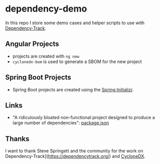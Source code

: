 # dependency-demo

In this repo I store some demo cases and helper scripts to use with [Dependency-Track](https://dependencytrack.org/).

## Angular Projects

* projects are created with `ng new`
* `cyclonedx-bom` is used to generate a SBOM for the new project

## Spring Boot Projects

* Spring Boot projects are created using the [Spring Initializr](https://start.spring.io/).

## Links

* "A ridiculously bloated non-functional project designed to produce a large number of dependencies":
  [package.json](https://gist.github.com/stevespringett/4d3c39aceb48d9487f644c85845dfe6c)

## Thanks

I want to thank Steve Springett and the community for the work on Dependency-Track](https://dependencytrack.org/)
and [CycloneDX](https://cyclonedx.org/).


